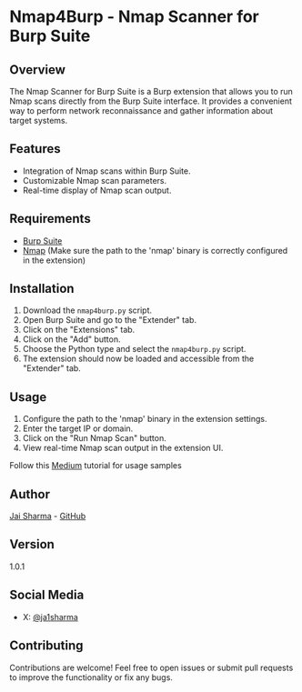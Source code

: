 # Nmap4Burp - Nmap Scanner for Burp Suite

## Overview

The Nmap Scanner for Burp Suite is a Burp extension that allows you to run Nmap scans directly from the Burp Suite interface. It provides a convenient way to perform network reconnaissance and gather information about target systems.

## Features

- Integration of Nmap scans within Burp Suite.
- Customizable Nmap scan parameters.
- Real-time display of Nmap scan output.

## Requirements

- [Burp Suite](https://portswigger.net/burp)
- [Nmap](https://nmap.org/) (Make sure the path to the 'nmap' binary is correctly configured in the extension)

## Installation

1. Download the `nmap4burp.py` script.
2. Open Burp Suite and go to the "Extender" tab.
3. Click on the "Extensions" tab.
4. Click on the "Add" button.
5. Choose the Python type and select the `nmap4burp.py` script.
6. The extension should now be loaded and accessible from the "Extender" tab.

## Usage

1. Configure the path to the 'nmap' binary in the extension settings.
2. Enter the target IP or domain.
3. Click on the "Run Nmap Scan" button.
4. View real-time Nmap scan output in the extension UI.

Follow this [Medium](https://ja1sharma.medium.com/nmap4burp-burp-extension-5e2d7ca8927f) tutorial for usage samples

## Author

[Jai Sharma](#) - [GitHub](https://github.com/ja1sh/Nmap4Burp)

## Version

1.0.1

## Social Media

- X: [@ja1sharma](https://twitter.com/ja1sharma)

## Contributing

Contributions are welcome! Feel free to open issues or submit pull requests to improve the functionality or fix any bugs.
